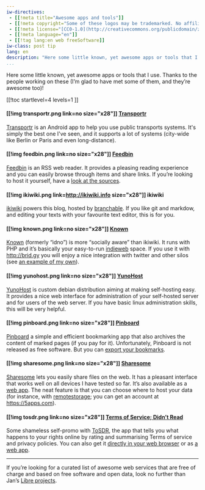 ```yaml
---
iw-directives: 
 - [[!meta title="Awesome apps and tools"]]
 - [[!meta copyright="Some of these logos may be trademarked. No affiliation or endorsement whatsoever."]]
 - [[!meta license="[CC0-1.0](http://creativecommons.org/publicdomain/zero/1.0/)"]]
 - [[!meta language="en"]]
 - [[!tag lang:en web freeSoftware]]
iw-class: post tip
lang: en
description: "Here some little known, yet awesome apps or tools that I use. Thanks to the people working on these (I’m glad to have met some of them, and they’re awesome too)!"
...
```



Here some little known, yet awesome apps or tools that I use. Thanks to the people working on these (I’m glad to have met some of them, and they’re awesome too)!

<aside class="toc">
[[!toc startlevel=4 levels=1 ]]
</aside>

#### [[!img transportr.png link=no size="x28"]] [Transportr]

[Transportr] is an Android app to help you use public transports
systems. It's simply the best one I've seen, and it supports a lot of
systems (city-wide like Berlin or Paris and even long-distance).

#### [[!img feedbin.png link=no size="x28"]] [Feedbin]

[Feedbin] is an RSS web reader. It provides a pleasing reading experience and you can easily browse through items and share links. If you’re looking to host it yourself, have a [look at the sources][fbgh]. 

#### [[!img ikiwiki.png link=http://ikiwiki.info size="x28"]] <span class="hide">ikiwiki</span>

[ikiwiki] powers this blog, hosted by [branchable]. If you like git and markdow, and editing your texts with your favourite text editor, this is for you.

#### [[!img known.png link=no size="x28"]] [Known]

[Known] (formerly “idno”) is more “socially aware” than ikiwiki. It runs with PHP and it’s basically your easy-to-run [indieweb] space. If you use it with <http://brid.gy> you will enjoy a nice integration with twitter and other silos (see [an example of my own](https://ampoliros.net/2014/a-href-classu-in-reply-toaa-hrefneutralite-plateformeshtml-classu-in-reply-toatiens-japprends-par-bortzmeyer-que-le)).

#### [[!img yunohost.png link=no size="x28"]] [YunoHost]

[YunoHost] is custom debian distribution aiming at making self-hosting easy. It provides a nice web interface for administration of your self-hosted server and for users of the web server. If you have basic linux administration skills, this will be very helpful.

#### [[!img pinboard.png link=no size="x28"]] [Pinboard]

[Pinboard] a simple and efficient bookmarking app that also archives the content of marked pages (if you pay for it). Unfortunately, Pinboard is not released as free software. But you can [export your bookmarks](https://pinboard.in/export/).


#### [[!img sharesome.png link=no size="x28"]] [Sharesome]

[Sharesome] lets you easily share files on the web. It has a pleasant interface that works well on all devices I have tested so far. It’s also available as a [web app][shapp].
The neat feature is that you can choose where to host your data (for instance, with [remotestorage](http://remotestorage.io/); you can get an account at <https://5apps.com>).

#### [[!img tosdr.png link=no size="x28"]] [Terms of Service; Didn’t Read][tosdr]

Some shameless self-promo with [ToSDR], the app that tells you what happens to your rights online by rating and summarising Terms of service and privacy policies. You can also get it [directly in your web browser][tosdrext] or as [a web app][tosdrapp].

----------

If you’re looking for a curated list of awesome web services that are free of charge and based on free software and open data, look no further than Jan’s [Libre projects].

[transportr]: https://transportr.grobox.de/
[sharesome]: https://sharesome.5apps.com/
[shapp]: https://5apps.com/basti/sharesome/
[feedbin]: https://feedbin.me/
[fbgh]: https://github.com/feedbin/
[ikiwiki]: http://ikiwiki.info/
[branchable]: https://www.branchable.com/
[known]: http://withknown.com/
[indieweb]: http://indiewebcamp.com/
[pinboard]: https://pinboard.in/
[yunohost]: https://yunohost.org/
[tosdr]: http://tosdr.org/
[tosdrapp]: https://5apps.com/tosdr/tosdr/
[tosdrext]: http://tosdr.org/downloads.html
[Libre projects]: http://libreprojects.net/

